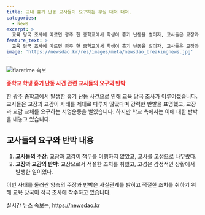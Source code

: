 ```yaml
---
title: 교내 흉기 난동 교사들이 요구하는 부실 대처 대처.
categories:
  - News
excerpt: >
  교육 당국 조사에 따르면 광주 한 중학교에서 학생이 흉기 난동을 벌이자, 교사들은 교장과 교감에 대한 불만을 제기했다. 교사들은 교장과 교감을 바꾸도록 요구하며, 이에 대한 서명운동까지 벌이고 있다. 교사들은 교장이 책무 이행을 소홀히하고 고성을 지른 것으로 주장하고 있지만, 해당 학교장은 이를 부인하며 사실관계를 파악한 뒤 조치할 예정이라고 전했다.
feature_text: >
  교육 당국 조사에 따르면 광주 한 중학교에서 학생이 흉기 난동을 벌이자, 교사들은 교장과 교감에 대한 불만을 제기했다. 교사들은 교장과 교감을 바꾸도록 요구하며, 이에 대한 서명운동까지 벌이고 있다. 교사들은 교장이 책무 이행을 소홀히하고 고성을 지른 것으로 주장하고 있지만, 해당 학교장은 이를 부인하며 사실관계를 파악한 뒤 조치할 예정이라고 전했다.
image: 'https://newsdao.kr/res/images/meta/newsdao_breakingnews.jpg'
---
```


<p><img src="https://newsdao.kr/res/images/meta/newsdao_breakingnews.jpg" alt="flaretime 속보" /></p>

<p><b><span style="color: #ee2323;">중학교 학생 흉기 난동 사건 관련 교사들의 요구와 반박</span></b></p>

<p>한 광주 중학교에서 발생한 흉기 난동 사건으로 인해 교육 당국 조사가 이루어졌습니다. 교사들은 교장과 교감이 사태를 제대로 다루지 않았다며 강력한 반발을 표명했고, 교장과 교감 교체를 요구하는 서명운동을 벌였습니다. 하지만 학교 측에서는 이에 대한 반박을 내놓고 있습니다.</p>

<p data-ke-size="size16"></p>

<h2 data-ke-size="size26">교사들의 요구와 반박 내용</h2>

<ol>
  <li><b>교사들의 주장</b>: 교장과 교감이 책무를 이행하지 않았고, 교사를 고성으로 나무랐다.</li>
  <li><b>교장과 교감의 반박</b>: 교장으로서 적절한 조치를 취했고, 고성은 감정적인 상황에서 발생한 일이었다.</li>
</ol>

<p data-ke-size="size16"></p>

<p>이번 사태를 둘러싼 양측의 주장과 반박은 사실관계를 밝히고 적절한 조치를 취하기 위해 교육 당국이 적극 조사에 착수하고 있습니다.</p>
실시간 뉴스 속보는, <a href="https://newsdao.kr" rel="dofollow">https://newsdao.kr</a>


